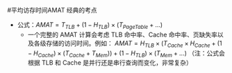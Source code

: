#平均访存时间AMAT 经典的考点 
*   公式：$AMAT = T_{TLB} + (1 - H_{TLB}) \times (T_{PageTable} + ...)$
    *   一个完整的 AMAT 计算会考虑 TLB 命中率、Cache 命中率、页缺失率以及各级存储的访问时间。例如：
        $AMAT = H_{TLB} \times (T_{Cache} \times H_{Cache} + (1 - H_{Cache}) \times (T_{Cache} + T_{Mem})) + (1 - H_{TLB}) \times (T_{Mem} + ...)$
        （注：公式会根据 TLB 和 Cache 是并行还是串行查询而变化，非常复杂）